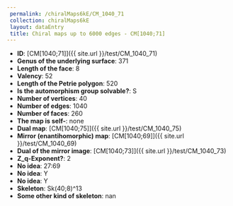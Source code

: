 ```yaml
--- 
 permalink: /chiralMaps6kE/CM_1040_71 
 collection: chiralMaps6kE
 layout: dataEntry
 title: Chiral maps up to 6000 edges - CM[1040;71]
---
```


- **ID**: [CM[1040;71]]({{ site.url }}/test/CM_1040_71)
- **Genus of the underlying surface**: 371
- **Length of the face**: 8
- **Valency**: 52
- **Length of the Petrie polygon**: 520
- **Is the automorphism group solvable?**: S
- **Number of vertices**: 40
- **Number of edges**: 1040
- **Number of faces**: 260
- **The map is self-**: none
- **Dual map**: [CM[1040;75]]({{ site.url }}/test/CM_1040_75)
- **Mirror (enantihomorphic) map**: [CM[1040;69]]({{ site.url }}/test/CM_1040_69)
- **Dual of the mirror image**: [CM[1040;73]]({{ site.url }}/test/CM_1040_73)
- **Z_q-Exponent?**: 2
- **No idea**:  27:69
- **No idea**: Y
- **No idea**: Y
- **Skeleton**: Sk(40;8)^13
- **Some other kind of skeleton**: nan
